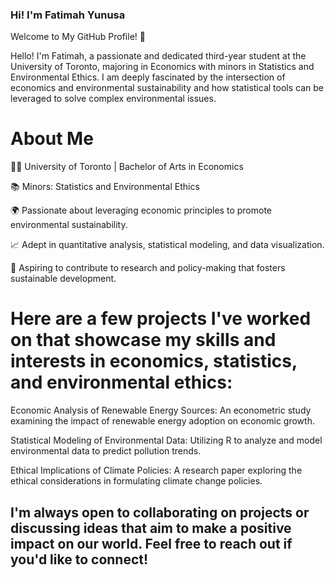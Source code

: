 ### Hi! I'm Fatimah Yunusa

Welcome to My GitHub Profile! 🌟

Hello! I'm Fatimah, a passionate and dedicated third-year student at the University of Toronto, majoring in Economics with minors in Statistics and Environmental Ethics. I am deeply fascinated by the intersection of economics and environmental sustainability and how statistical tools can be leveraged to solve complex environmental issues.

# About Me

👨‍🎓 University of Toronto | Bachelor of Arts in Economics

📚 Minors: Statistics and Environmental Ethics

🌍 Passionate about leveraging economic principles to promote environmental sustainability.

📈 Adept in quantitative analysis, statistical modeling, and data visualization.

💼 Aspiring to contribute to research and policy-making that fosters sustainable development.

# Here are a few projects I've worked on that showcase my skills and interests in economics, statistics, and environmental ethics:

Economic Analysis of Renewable Energy Sources: An econometric study examining the impact of renewable energy adoption on economic growth.

Statistical Modeling of Environmental Data: Utilizing R to analyze and model environmental data to predict pollution trends.

Ethical Implications of Climate Policies: A research paper exploring the ethical considerations in formulating climate change policies.


## I'm always open to collaborating on projects or discussing ideas that aim to make a positive impact on our world. Feel free to reach out if you'd like to connect!
